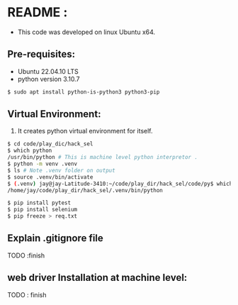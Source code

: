 # README :
* This code was developed on linux Ubuntu x64.

## Pre-requisites:
* Ubuntu 22.04.10 LTS
* python version 3.10.7

``` bash
$ sudo apt install python-is-python3 python3-pip

```
## Virtual Environment:
1. It creates python virtual environment for itself. 

```bash
$ cd code/play_dic/hack_sel
$ which python
/usr/bin/python # This is machine level python interpretor .
$ python -m venv .venv
$ ls # Note .venv folder on output
$ source .venv/bin/activate
$ (.venv) jay@jay-Latitude-3410:~/code/play_dir/hack_sel/code/py$ which python                                              
/home/jay/code/play_dir/hack_sel/.venv/bin/python   
```
```bash
$ pip install pytest 
$ pip install selenium
$ pip freeze > req.txt
```
## Explain .gitignore file

TODO :finish


## web driver Installation at machine level:
TODO : finish










